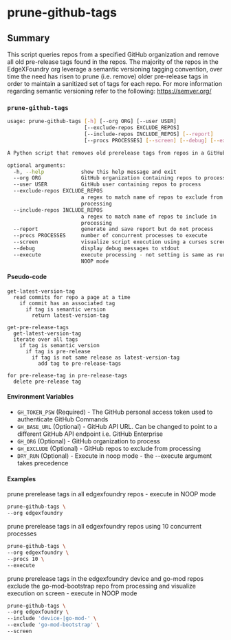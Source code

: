 # prune-github-tags

## Summary

This script queries repos from a specified GitHub organization and remove all old pre-release tags found in the repos. The majority of the repos in the EdgeXFoundry org leverage a semantic versioning tagging convention, over time the need has risen to prune (i.e. remove) older pre-release tags in order to maintain a sanitized set of tags for each repo. For more information regarding semantic versioning refer to the following: https://semver.org/

### `prune-github-tags`
```bash
usage: prune-github-tags [-h] [--org ORG] [--user USER]
                         [--exclude-repos EXCLUDE_REPOS]
                         [--include-repos INCLUDE_REPOS] [--report]
                         [--procs PROCESSES] [--screen] [--debug] [--execute]

A Python script that removes old prerelease tags from repos in a GitHub org

optional arguments:
  -h, --help            show this help message and exit
  --org ORG             GitHub organization containing repos to process
  --user USER           GitHub user containing repos to process
  --exclude-repos EXCLUDE_REPOS
                        a regex to match name of repos to exclude from
                        processing
  --include-repos INCLUDE_REPOS
                        a regex to match name of repos to include in
                        processing
  --report              generate and save report but do not process
  --procs PROCESSES     number of concurrent processes to execute
  --screen              visualize script execution using a curses screen
  --debug               display debug messages to stdout
  --execute             execute processing - not setting is same as running in
                        NOOP mode
```

#### Pseudo-code
```Script
get-latest-version-tag
  read commits for repo a page at a time
    if commit has an associated tag
      if tag is semantic version
        return latest-version-tag

get-pre-release-tags
  get-latest-version-tag
  iterate over all tags
    if tag is semantic version
      if tag is pre-release
        if tag is not same release as latest-version-tag
          add tag to pre-release-tags

for pre-release-tag in pre-release-tags
  delete pre-release tag
```

#### Environment Variables

* `GH_TOKEN_PSW`  (Required) - The GitHub personal access token used to authenticate GitHub Commands
* `GH_BASE_URL`   (Optional) - GitHub API URL. Can be changed to point to a different GitHub API endpoint i.e. GitHub Enterprise
* `GH_ORG`        (Optional) - GitHub organization to process
* `GH_EXCLUDE`    (Optional) - GitHub repos to exclude from processing
* `DRY_RUN`       (Optional) - Execute in noop mode - the --execute argument takes precedence

#### Examples

prune prerelease tags in all edgexfoundry repos - execute in NOOP mode
```bash
prune-github-tags \
--org edgexfoundry
```

prune prerelease tags in all edgexfoundry repos using 10 concurrent processes
```bash
prune-github-tags \
--org edgexfoundry \
--procs 10 \
--execute
```

prune prerelease tags in the edgexfoundry device and go-mod repos exclude the go-mod-bootstrap repo from processing and visualize execution on screen - execute in NOOP mode
```bash
prune-github-tags \
--org edgexfoundry \
--include 'device-|go-mod-' \
--exclude 'go-mod-bootstrap' \
--screen
```
